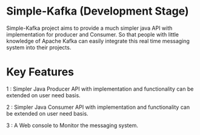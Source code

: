 # Simple-Kafka (Development Stage)
Simple-Kafka project aims to provide a much simpler java API with implementation for producer and Consumer. So that people with little knowledge of Apache Kafka can easily integrate this real time messaging system into their projects.

# Key Features 

1 : Simpler Java Producer API with implementation and functionality can be extended on user need basis.

2 : Simpler Java Consumer API with implementation and functionality can be extended on user need basis.

3 : A Web console to Monitor the messaging system.



